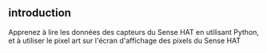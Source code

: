 ## introduction

Apprenez à lire les données des capteurs du Sense HAT en utilisant Python, et à utiliser le pixel art sur l'écran d'affichage des pixels du Sense HAT
